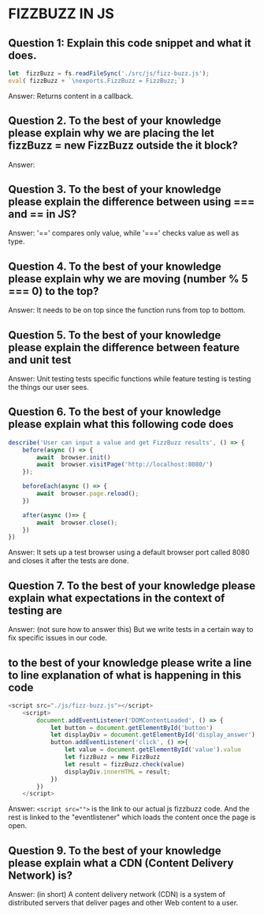 # FIZZBUZZ IN JS

## Question 1: Explain this code snippet and what it does.
```javascript
let  fizzBuzz = fs.readFileSync('./src/js/fizz-buzz.js');
eval( fizzBuzz + `\nexports.FizzBuzz = FizzBuzz;`)
```
Answer: Returns content in a callback.

## Question 2. To the best of your knowledge please explain why we are placing the let fizzBuzz = new FizzBuzz outside the it block?

Answer: 

## Question 3. To the best of your knowledge please explain the difference between using === and == in JS?

Answer: '==' compares only value, while '===' checks value as well as type.

## Question 4. To the best of your knowledge please explain why we are moving (number % 5 === 0) to the top?

Answer: It needs to be on top since the function runs from top to bottom.

## Question 5. To the best of your knowledge please explain the difference between feature and unit test

Answer: Unit testing tests specific functions while feature testing is testing the things our user sees.

## Question 6. To the best of your knowledge please explain what this following code does

```javascript
describe('User can input a value and get FizzBuzz results', () => {
    before(async () => {
        await  browser.init()
        await  browser.visitPage('http://localhost:8080/')
    });

    beforeEach(async () => {
        await  browser.page.reload();
    })

    after(async ()=> {
        await  browser.close();
    })
})
```
Answer: It sets up a test browser using a default browser port called 8080 and closes it after the tests are done.

## Question 7. To the best of your knowledge please explain what expectations in the context of testing are

Answer: (not sure how to answer this) But we write tests in a certain way to fix specific issues in our code.

## to the best of your knowledge please write a line to line explanation of what is happening in this code

```javascript
<script src="./js/fizz-buzz.js"></script>
    <script>
        document.addEventListener('DOMContentLoaded', () => {
            let button = document.getElementById('button')
            let displayDiv = document.getElementById('display_answer')
            button.addEventListener('click', () =>{
                let value = document.getElementById('value').value
                let fizzBuzz = new FizzBuzz
                let result = fizzBuzz.check(value)
                displayDiv.innerHTML = result;
            })
        })
    </script>
```
Answer: ```<script src="">``` is the link to our actual js fizzbuzz code. And the rest is linked to the "eventlistener" which loads the content once the page is open.

## Question 9. To the best of your knowledge please explain what a CDN (Content Delivery Network) is?

Answer: (in short) A content delivery network (CDN) is a system of distributed servers that deliver pages and other Web content to a user.


